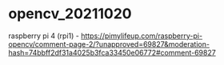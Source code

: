 # opencv_20211020
raspberry pi 4 (rpi1)  - 
https://pimylifeup.com/raspberry-pi-opencv/comment-page-2/?unapproved=69827&moderation-hash=74bbff2df31a4025b3fca33450e06772#comment-69827
